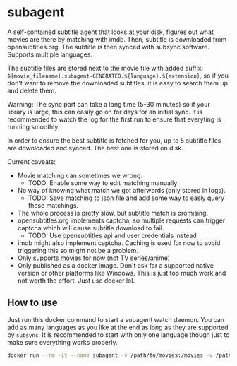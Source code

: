 # subagent
A self-contained subtitle agent that looks at your disk, figures out what movies are there by matching with imdb. Then, subtitle is downloaded from opensubtitles.org. The subtitle is then synced with subsync software. Supports multiple languages.

The subtitle files are stored next to the movie file with added suffix:
`${movie_filename}.subagent-GENERATED.${language}.${extension}`, so if you don't want to remove the downloaded subtitles, it is easy to search them up and delete them.

Warning: The sync part can take a long time (5-30 minutes) so if your library is large, this can easily go on for days for an initial sync. It is recommended to watch the log for the first run to ensure that everyting is running smoothly.

In order to ensure the best subtitle is fetched for you, up to 5 subtitle files are downloaded and synced. The best one is stored on disk.

Current caveats:

- Movie matching can sometimes we wrong. 
    - TODO: Enable some way to edit matching manually
- No way of knowing what match we got afterwards (only stored in logs). 
    - TODO: Save matching to json file and add some way to easly query those matchings.
- The whole process is pretty slow, but subtitle match is promising.
- opensubtitles.org implements captcha, so multiple requests can trigger captcha which will cause subtitle download to fail.
    - TODO: Use opensubtitles api and user credentials instead
- imdb might also implement captcha. Caching is used for now to avoid triggering this so might not be a problem.
- Only supports movies for now (not TV series/anime)
- Only published as a docker image. Don't ask for a supported native version or other platforms like Windows. This is just too much work and not worth the effort. Just use docker lol.

## How to use
Just run this docker command to start a subagent watch daemon. You can add as many languages as you like at the end as long as they are supported by `subsync`. It is recommended to start with only one language though just to make sure everything works properly.
```bash
docker run --rm -it --name subagent -v /path/to/movies:/movies -v /path/to/cache:/cache gronis/subagent --cache /cache /movies eng ger
```

